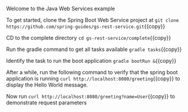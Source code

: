 Welcome to the Java Web Services example

To get started, clone the Spring Boot Web Service project at `git clone https://github.com/spring-guides/gs-rest-service.git`{{copy}}

CD to the complete directory `cd gs-rest-service/complete`{{copy}}

Run the gradle command to get all tasks available `gradle tasks`{{copy}}

Identify the task to run the boot application `gradle bootRun &`{{copy}}

After a while, run the following command to verify that the spring boot application is running `curl http://localhost:8080/greeting`{{copy}} to display the Hello World message.

Now run `curl http://localhost:8080/greeting?name=User`{{copy}} to demonstrate request parameters
